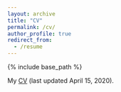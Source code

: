 ```yaml
---
layout: archive
title: "CV"
permalink: /cv/
author_profile: true
redirect_from:
  - /resume
---
```


{% include base_path %}

My [CV](http://williamthistle.github.io/files/Thistlethwaite-CV.pdf) (last updated April 15, 2020).
